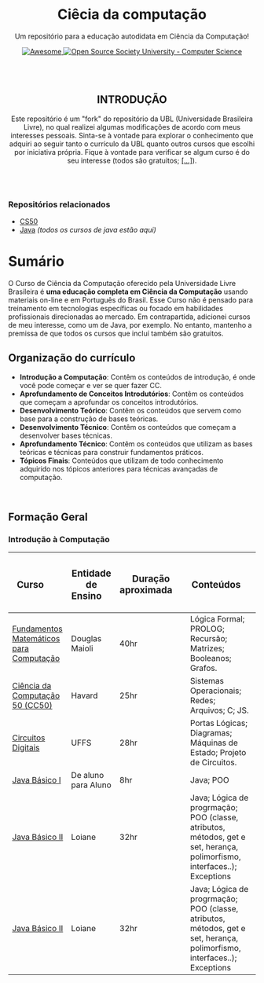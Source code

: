 <!-- INTRODUÇÃO -->
<p align="center">
	<h1 align="center">Ciêcia da computação</h1>
<p align="center">
  	Um repositório para a educação autodidata em Ciência da Computação!
</p>
<p align="center">
  	<a href="https://github.com/sindresorhus/awesome">
    		<img alt="Awesome" src="https://cdn.rawgit.com/sindresorhus/awesome/d7305f38d29fed78fa85652e3a63e154dd8e8829/media/badge.svg">
  	</a>
  	<a href="https://github.com/ossu/computer-science">
		<img alt="Open Source Society University - Computer Science" src="https://img.shields.io/badge/OSSU-computer--science-blue.svg">
  	</a>
</p>

</br>
</br>

<!-- INTRODUÇÃO 2 -->
<p align="center">
	<h2 align="center">INTRODUÇÃO</h2>
	<p align="center">
		Este repositório é um "fork" do repositório da UBL (Universidade Brasileira Livre), no qual realizei algumas modificações de acordo com meus interesses 	  		pessoais. Sinta-se à vontade para explorar o conhecimento que adquiri ao seguir tanto o currículo da UBL quanto outros cursos que escolhi por iniciativa própria.
		Fique à vontade para verificar se algum curso é do seu interesse (todos são gratuitos; <a href="#formacaogeral">[...]</a>).
	</p>
</p>

</br>
</br>

<!-- CONTEÚDOS -->
### Repositórios relacionados 
- [CS50](https://github.com/FireguiQueen/CS50)
- [Java](https://github.com/FireguiQueen/Java) _(todos os cursos de java estão aqui)_

# Sumário
O Curso de Ciência da Computação oferecido pela Universidade Livre Brasileira é **uma educação completa em Ciência da Computação** 
usando materiais on-line e em Português do Brasil. Esse Curso não é pensado para treinamento em tecnologias específicas ou focado em habilidades profissionais direcionadas ao mercado. Em contrapartida, adicionei cursos de meu interesse, como um de Java, por exemplo. No entanto, mantenho a premissa de que todos os cursos que incluí também são gratuitos.
  
## Organização do currículo
- **Introdução a Computação**: Contêm os conteúdos de introdução, é onde você pode começar e ver se quer fazer CC.
- **Aprofundamento de Conceitos Introdutórios**: Contêm os conteúdos que começam a aprofundar os conceitos introdutórios.
- **Desenvolvimento Teórico**: Contêm os conteúdos que servem como base para a construção de bases teóricas.
- **Desenvolvimento Técnico**: Contêm os conteúdos que começam a desenvolver bases técnicas.
- **Aprofundamento Técnico**: Contêm os conteúdos que utilizam as bases teóricas e técnicas para construir fundamentos práticos.
- **Tópicos Finais**: Conteúdos que utilizam de todo conhecimento adquirido nos tópicos anteriores para técnicas avançadas de computação.

</br>

## Formação Geral  <a name="formacaogeral"></a>
### Introdução à Computação

<table>
	<thead>
		<th> <h3> Curso &nbsp;&nbsp;&nbsp;&nbsp;&nbsp; 	      </h3> </th> 
		<th> <h3> Entidade de Ensino&nbsp;&nbsp;&nbsp;&nbsp; </h3> </th>
		<th> <h3> Duração aproximada&nbsp;&nbsp;&nbsp;&nbsp; </h3> </th> 
		<th> <h3> Conteúdos&nbsp;&nbsp;&nbsp;&nbsp;          </h3> </th> 
<!-- 		<th> <h3> Concluído                                  </h3> </th> -->
	</thead>
	<tbody>
		<tr>
			<td> 
				<a href="https://www.youtube.com/watch?v=QE6ruiq632o&list=PLrOyM49ctTx-HWypJVvn_zMO1o7oOAfVx"> Fundamentos Matemáticos para Computação </a> 
			</td>
			<td> Douglas Maioli </td>
			<td> 40hr </td>
			<td> Lógica Formal; PROLOG; Recursão; </br> Matrizes; Booleanos; Grafos.</td>
<!-- 			<td> :x: </td> -->
		</tr>
		<tr>
			<td> 
				<a href="https://www.estudarfora.org.br/cursos/cc50/">Ciência da Computação 50 (CC50) </a> 
			</td>
			<td> Havard </td>
			<td> 25hr</td>
			<td> Sistemas Operacionais; Redes; Arquivos; C; JS. </td>
<!-- 			<td>:large_orange_diamond: em andamento </td> -->
		</tr>
		<tr>
			<td> 
				<a href="https://www.youtube.com/playlist?list=PLXyWBo_coJnMYO9Na3t-oYsc2X4kPJBWf">Circuitos Digitais</a> 
			</td>
			<td> UFFS</td>
			<td> 28hr </td>
			<td> Portas Lógicas; Diagramas; Máquinas de Estado; Projeto de Circuitos.</td>
<!-- 			<td>:large_orange_diamond: em andamento </td> -->
		</tr>
		<tr>
			<td> 
				<a href="https://www.youtube.com/playlist?list=PLa75BYTPDNKZLzk3xG-gSXSU_AAq5RP4g">Java Básico I</a> 
			</td>
			<td> De aluno para Aluno </td>
			<td> 8hr </td>
			<td> Java; POO </td>
<!-- 			<td>:large_orange_diamond: em andamento </td> -->
		</tr>
		<tr>
			<td> 
				<a href="https://loiane.training/continuar-curso/java-basico">Java Básico II</a> 
			</td>
			<td> Loiane </td>
			<td> 32hr </td>
			<td> Java; Lógica de progrmação; POO (classe, atributos, métodos, get e set, herança, polimorfismo, interfaces..); Exceptions </td>
<!-- 			<td>:large_orange_diamond: em andamento </td> -->
		</tr>
		<tr>
			<td> 
				<a href="https://www.youtube.com/playlist?list=PL62G310vn6nFIsOCC0H-C2infYgwm8SWW"> Java Básico II </a> 
			</td>
			<td> Loiane </td>
			<td> 32hr </td>
			<td> Java; Lógica de progrmação; POO (classe, atributos, métodos, get e set, herança, polimorfismo, interfaces..); Exceptions </td>
<!-- 			<td>:large_orange_diamond: em andamento </td> -->
		</tr>
	</tbody>
</table>
